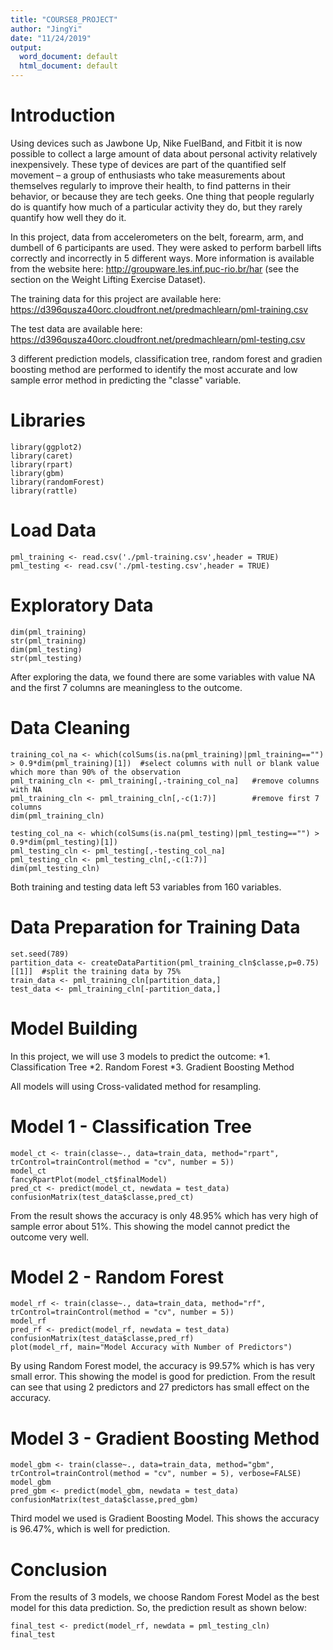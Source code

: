 ```yaml
---
title: "COURSE8_PROJECT"
author: "JingYi"
date: "11/24/2019"
output:
  word_document: default
  html_document: default
---
```


# Introduction
Using devices such as Jawbone Up, Nike FuelBand, and Fitbit it is now possible to collect a large amount of data about personal activity relatively inexpensively. These type of devices are part of the quantified self movement – a group of enthusiasts who take measurements about themselves regularly to improve their health, to find patterns in their behavior, or because they are tech geeks. One thing that people regularly do is quantify how much of a particular activity they do, but they rarely quantify how well they do it. 

In this project, data from accelerometers on the belt, forearm, arm, and dumbell of 6 participants are used. They were asked to perform barbell lifts correctly and incorrectly in 5 different ways. More information is available from the website here: http://groupware.les.inf.puc-rio.br/har (see the section on the Weight Lifting Exercise Dataset).

The training data for this project are available here:
https://d396qusza40orc.cloudfront.net/predmachlearn/pml-training.csv

The test data are available here:
https://d396qusza40orc.cloudfront.net/predmachlearn/pml-testing.csv

3 different prediction models, classification tree, random forest and gradien boosting method are performed to identify the most accurate and low sample error method in predicting the "classe" variable.

# Libraries
```{r library, include=TRUE}
library(ggplot2)
library(caret)
library(rpart)
library(gbm)
library(randomForest)
library(rattle)
```

# Load Data
```{r load, include=TRUE}
pml_training <- read.csv('./pml-training.csv',header = TRUE)
pml_testing <- read.csv('./pml-testing.csv',header = TRUE)
```

# Exploratory Data
```{r explore, include=TRUE}
dim(pml_training)
str(pml_training)
dim(pml_testing)
str(pml_testing)
```

After exploring the data, we found there are some variables with value NA and the first 7 columns are meaningless to the outcome.

# Data Cleaning
```{r clean1, include=TRUE}
training_col_na <- which(colSums(is.na(pml_training)|pml_training=="") > 0.9*dim(pml_training)[1])  #select columns with null or blank value which more than 90% of the observation
pml_training_cln <- pml_training[,-training_col_na]   #remove columns with NA
pml_training_cln <- pml_training_cln[,-c(1:7)]        #remove first 7 columns
dim(pml_training_cln)
```

```{r clean2, include=TRUE}
testing_col_na <- which(colSums(is.na(pml_testing)|pml_testing=="") > 0.9*dim(pml_testing)[1])
pml_testing_cln <- pml_testing[,-testing_col_na]
pml_testing_cln <- pml_testing_cln[,-c(1:7)]
dim(pml_testing_cln)
```

Both training and testing data left 53 variables from 160 variables.

# Data Preparation for Training Data
```{r prepare, include=TRUE}
set.seed(789)
partition_data <- createDataPartition(pml_training_cln$classe,p=0.75)[[1]]  #split the training data by 75%
train_data <- pml_training_cln[partition_data,]
test_data <- pml_training_cln[-partition_data,]
```

# Model Building
In this project, we will use 3 models to predict the outcome:
*1. Classification Tree
*2. Random Forest
*3. Gradient Boosting Method

All models will using Cross-validated method for resampling.

# Model 1 - Classification Tree
```{r model1, include=TRUE}
model_ct <- train(classe~., data=train_data, method="rpart", trControl=trainControl(method = "cv", number = 5))
model_ct
fancyRpartPlot(model_ct$finalModel)
pred_ct <- predict(model_ct, newdata = test_data)
confusionMatrix(test_data$classe,pred_ct)
```

From the result shows the accuracy is only 48.95% which has very high of sample error about 51%. This showing the model cannot predict the outcome very well.

# Model 2 - Random Forest
```{r model2, include=TRUE}
model_rf <- train(classe~., data=train_data, method="rf", trControl=trainControl(method = "cv", number = 5))
model_rf
pred_rf <- predict(model_rf, newdata = test_data)
confusionMatrix(test_data$classe,pred_rf)
plot(model_rf, main="Model Accuracy with Number of Predictors")
```

By using Random Forest model, the accuracy is 99.57% which is has very small error. This showing the model is good for prediction. From the result can see that using 2 predictors and 27 predictors has small effect on the accuracy. 

# Model 3 - Gradient Boosting Method
```{r model3, include=TRUE}
model_gbm <- train(classe~., data=train_data, method="gbm", trControl=trainControl(method = "cv", number = 5), verbose=FALSE)
model_gbm
pred_gbm <- predict(model_gbm, newdata = test_data)
confusionMatrix(test_data$classe,pred_gbm)
```

Third model we used is Gradient Boosting Model. This shows the accuracy is 96.47%, which is well for prediction.

# Conclusion

From the results of 3 models, we choose Random Forest Model as the best model for this data prediction. So, the prediction result as shown below:

```{r ftest, include=TRUE}
final_test <- predict(model_rf, newdata = pml_testing_cln)
final_test
```

